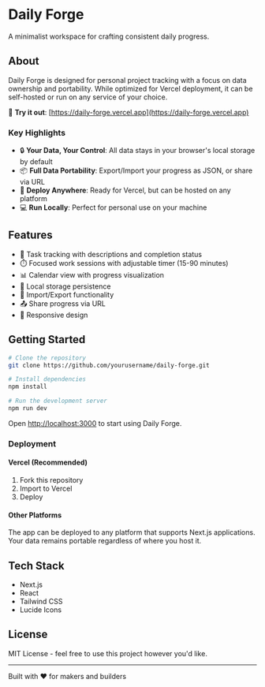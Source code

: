# Daily Forge

A minimalist workspace for crafting consistent daily progress.

## About

Daily Forge is designed for personal project tracking with a focus on data ownership and portability. While optimized for Vercel deployment, it can be self-hosted or run on any service of your choice.

🔗 **Try it out**: [https://daily-forge.vercel.app](https://daily-forge.vercel.app)

### Key Highlights

- 🔒 **Your Data, Your Control**: All data stays in your browser's local storage by default
- 📦 **Full Data Portability**: Export/Import your progress as JSON, or share via URL
- 🚀 **Deploy Anywhere**: Ready for Vercel, but can be hosted on any platform
- 💻 **Run Locally**: Perfect for personal use on your machine

## Features

- 🎯 Task tracking with descriptions and completion status
- ⏱️ Focused work sessions with adjustable timer (15-90 minutes)
- 📊 Calendar view with progress visualization
- 💾 Local storage persistence
- 🔄 Import/Export functionality
- 📤 Share progress via URL
- 📱 Responsive design

## Getting Started

```bash
# Clone the repository
git clone https://github.com/yourusername/daily-forge.git

# Install dependencies
npm install

# Run the development server
npm run dev
```

Open [http://localhost:3000](http://localhost:3000) to start using Daily Forge.

### Deployment

#### Vercel (Recommended)
1. Fork this repository
2. Import to Vercel
3. Deploy

#### Other Platforms
The app can be deployed to any platform that supports Next.js applications. Your data remains portable regardless of where you host it.

## Tech Stack

- Next.js
- React
- Tailwind CSS
- Lucide Icons

## License

MIT License - feel free to use this project however you'd like.

---
Built with ❤️ for makers and builders 